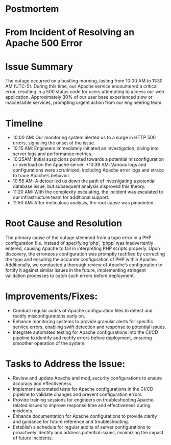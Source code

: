# Postmortem

#  From Incident of Resolving an Apache 500 Error

#  Issue Summary
The outage occurred on a bustling morning, lasting from 10:00 AM to 11:30 AM (UTC-5). During this time, our Apache service encountered a critical error, resulting in a 500 status code for users attempting to access our web application. Approximately 30% of our user base experienced slow or inaccessible services, prompting urgent action from our engineering team.

#  Timeline
* 10:00 AM: Our monitoring system alerted us to a surge in HTTP 500 errors, signaling the onset of the issue.
* 10:15 AM: Engineers immediately initiated an investigation, diving into server logs and performance metrics.
* 10:25AM: Initial suspicions pointed towards a potential misconfiguration or overload on the Apache server.
*10:39 AM: Various logs and configurations were scrutinized, including Apache error logs and strace to trace Apache’s behavior.
* 10:55 AM: A detour led us down the path of investigating a potential database issue, but subsequent analysis disproved this theory. 
* 11:20 AM: With the complexity escalating, the incident was escalated to our infrastructure team for additional support.
* 11:50 AM: After meticulous analysis, the root cause was pinpointed.

#  Root Cause and Resolution
The primary cause of the outage stemmed from a typo error in a PHP configuration file. Instead of specifying ‘php’, ‘phpp’ was inadvertently entered, causing Apache to fail in interpreting PHP scripts properly. Upon discovery, the erroneous configuration was promptly rectified by correcting the typo and ensuring the accurate configuration of PHP within Apache. Additionally, we conducted a thorough review of Apache’s configuration to fortify it against similar issues in the future, implementing stringent validation processes to catch such errors before deployment.

#  Improvements/Fixes:

* Conduct regular audits of Apache configuration files to detect and rectify misconfigurations early on.
* Enhance monitoring systems to provide granular alerts for specific service errors, enabling swift detection and response to potential issues.
* Integrate automated testing for Apache configurations into the CI/CD pipeline to identify and rectify errors before deployment, ensuring smoother operation of the system.

#  Tasks to Address the Issue:
* Review and update Apache and mod_security configurations to ensure accuracy and effectiveness.
* Implement automated tests for Apache configurations in the CI/CD pipeline to validate changes and prevent configuration errors.
* Provide training sessions for engineers on troubleshooting Apache-related issues to improve response time and effectiveness during incidents.
* Enhance documentation for Apache configurations to provide clarity and guidance for future reference and troubleshooting.
* Establish a schedule for regular audits of server configurations to proactively identify and address potential issues, minimizing the impact of future incidents.
